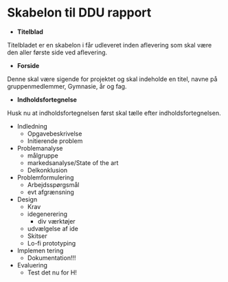 # Skabelon til DDU rapport



- **Titelblad**

Titelbladet er en skabelon i får udleveret inden aflevering som skal være den aller første side ved aflevering.



- **Forside**

Denne skal være sigende for projektet og skal indeholde en titel, navne på gruppenmedlemmer, Gymnasie, år og fag.



- **Indholdsfortegnelse**

Husk nu at indholdsfortegnelsen først skal tælle efter indholdsfortegnelsen.

- Indledning
  - Opgavebeskrivelse
  - Initierende problem
- Problemanalyse
  - målgruppe
  - markedsanalyse/State of the art
  - Delkonklusion
- Problemformulering
  - Arbejdsspørgsmål
  - evt afgrænsning
- Design
  - Krav
  - idegenerering
    - div værktøjer
  - udvælgelse af ide
  - Skitser
  - Lo-fi prototyping
- Implemen tering
  - Dokumentation!!!
- Evaluering
  - Test det nu for H!